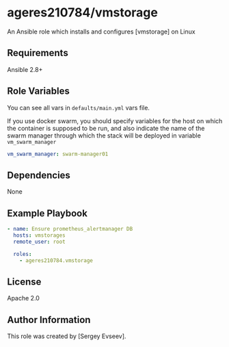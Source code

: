 # ageres210784/vmstorage

An Ansible role which installs and configures [vmstorage] on Linux

## Requirements

Ansible 2.8+

## Role Variables

You can see all vars in `defaults/main.yml` vars file.

If you use docker swarm, you should specify variables for the host on which
the container is supposed to be run, and also indicate the name of the swarm
manager through which the stack will be deployed in variable
`vm_swarm_manager`
```yaml
vm_swarm_manager: swarm-manager01
```

## Dependencies

None

## Example Playbook

```yaml
- name: Ensure prometheus_alertmanager DB
  hosts: vmstorages
  remote_user: root

  roles:
    - ageres210784.vmstorage
```

## License

Apache 2.0

## Author Information

This role was created by [Sergey Evseev].
